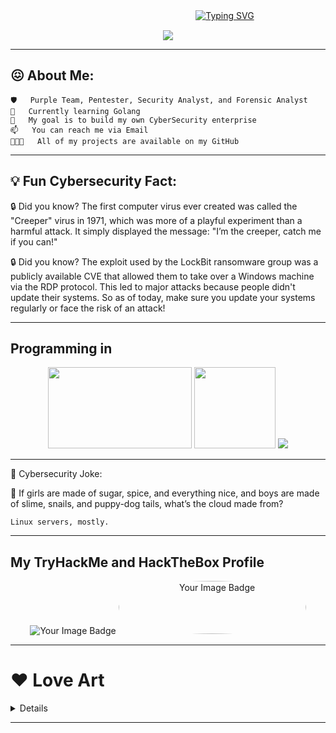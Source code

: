 ㅤㅤㅤㅤㅤㅤㅤㅤㅤㅤㅤㅤㅤㅤㅤㅤㅤㅤㅤㅤㅤㅤㅤ[![Typing SVG](https://readme-typing-svg.herokuapp.com/?lines=Im+0xCookie+Cybersecurity+Student)](https://git.io/typing-svg)

<p align="center">
    <img align="center" src="https://64.media.tumblr.com/481e4fd90259f71f139c76090d671be8/c07c65e9f9afc7fd-c6/s540x810/f2585698d47187138855b43cfaa771dc721e90cc.gif">
</p>

---

## 😖 About Me:

    🛡️   Purple Team, Pentester, Security Analyst, and Forensic Analyst
    🌱   Currently learning Golang
    🐻   My goal is to build my own CyberSecurity enterprise
    📫   You can reach me via Email
    👨🏻‍💻   All of my projects are available on my GitHub

---

## 💡 Fun Cybersecurity Fact:

🔒 Did you know? The first computer virus ever created was called the "Creeper" virus in 1971, which was more of a playful experiment than a harmful attack. It simply displayed the message: "I’m the creeper, catch me if you can!"

🔒 Did you know? The exploit used by the LockBit ransomware group was a publicly available CVE that allowed them to take over a Windows machine via the RDP protocol. This led to major attacks because people didn't update their systems. So as of today, make sure you update your systems regularly or face the risk of an attack!

---
## Programming in

<p align="center">
    <img height="130px" width="230px" src="https://i.ibb.co/5xs8MjK/kisspng-bash-scalable-vector-graphics-logo-printf-format-s-5c75b46bedb4e1-0025959815512177719737-rem.png">
    <img height="130px" width="130px" src="https://i.ibb.co/pRrMJNy/images-removebg-preview.png">
    <img src="https://i.ibb.co/XFQP1ZN/power-to-the-linux.png">
</p>

---

🤣 Cybersecurity Joke:

👾 If girls are made of sugar, spice, and everything nice, and boys are made of slime, snails, and puppy-dog tails, what’s the cloud made from?

    Linux servers, mostly.
---

## My TryHackMe and HackTheBox Profile
<p align="center">
    <img src="https://i.ibb.co/JtqXxc0/0xSkoll.png" alt="Your Image Badge" />
    <img height="85px" width="300px" style="border-radius:50%" src="https://i.ibb.co/kq1cqbQ/Screenshot-2024-10-16-at-16-17-56-Hack-The-Box-User-Profile.png" alt="Your Image Badge" />
</p>

---

<h1>❤️ Love Art</h1>
 <details>   
    <br>
    <p align="center">
        <img src="https://i.ibb.co/YcncCZX/art.png"/>
    </p>
  </details>

---
